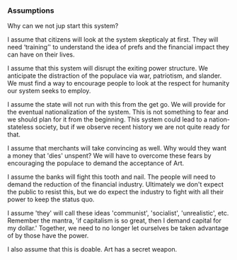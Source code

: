 


### Assumptions

Why can we not jup start this system?

I assume that citizens will look at the system skepticaly at first. They will need ‘training’' to understand the idea of prefs and the financial impact they can have on their lives.

I assume that this system will disrupt the exiting power structure. We anticipate the distraction of the populace via war, patriotism, and slander. We must find a way to encourage people to look at the respect for humanity our system seeks to employ.

I assume the state will not run with this from the get go. We will provide for the eventual nationalization of the system. This is not something to fear and we should plan for it from the beginning. This system could lead to a nation-stateless society, but if we observe recent history we are not quite ready for that.

I assume that merchants will take convincing as well. Why would they want a money that 'dies' unspent? We will have to overcome these fears by encouraging the populace to demand the acceptance of Art.

I assume the banks will fight this tooth and nail. The people will need to demand the reduction of the financial industry. Ultimately we don't expect the public to resist this, but we do expect the industry to fight with all their power to keep the status quo.

I assume 'they' will call these ideas 'communist', 'socialist', 'unrealistic', etc. Remember the mantra, 'if capitalism is so great, then I demand capital for my dollar.' Together, we need to no longer let ourselves be taken advantage of by those have the power.

I also assume that this is doable. Art has a secret weapon.


